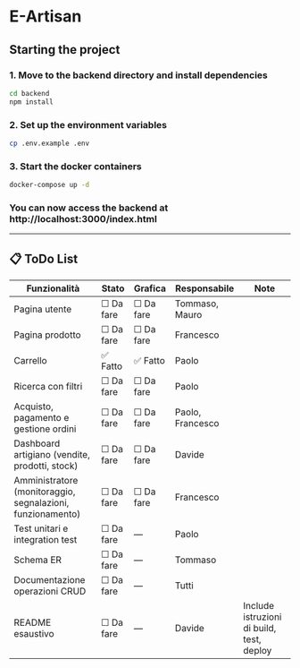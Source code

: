﻿# E-Artisan

## Starting the project
### 1. Move to the backend directory and install dependencies
```bash
cd backend
npm install
```

### 2. Set up the environment variables
```bash
cp .env.example .env
```

### 3. Start the docker containers
```bash
docker-compose up -d
```

### You can now access the backend at http://localhost:3000/index.html
---
## 📋 ToDo List

| Funzionalità                                                                 | Stato       | Grafica     | Responsabile                    | Note                                                                 |
|------------------------------------------------------------------------------|-------------|-------------|----------------------------------|----------------------------------------------------------------------|
| Pagina utente                                                               | ☐ Da fare   | ☐ Da fare   | Tommaso, Mauro                   |                                                                      |
| Pagina prodotto                                                             | ☐ Da fare   | ☐ Da fare   | Francesco                        |                                                                      |
| Carrello                                                                    | ✅ Fatto     | ✅ Fatto     | Paolo                            |                                                                      |
| Ricerca con filtri                                                          | ☐ Da fare   | ☐ Da fare   | Paolo                            |                                                                      |
| Acquisto, pagamento e gestione ordini                                       | ☐ Da fare   | ☐ Da fare   | Paolo, Francesco                 |                                                                      |
| Dashboard artigiano (vendite, prodotti, stock)                              | ☐ Da fare   | ☐ Da fare   | Davide                           |                                                                      |
| Amministratore (monitoraggio, segnalazioni, funzionamento)                 | ☐ Da fare   | ☐ Da fare   | Francesco                        |                                                                      |
| Test unitari e integration test                                             | ☐ Da fare   | —           | Paolo                            |                                                                      |
| Schema ER                                                                   | ☐ Da fare   | —           | Tommaso                          |                                                                      |
| Documentazione operazioni CRUD                                              | ☐ Da fare   | —           | Tutti                            |                                                                      |
| README esaustivo                                                            | ☐ Da fare   | —           | Davide                           | Include istruzioni di build, test, deploy                           |

